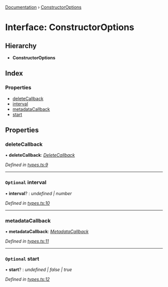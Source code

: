[Documentation](../README.md) › [ConstructorOptions](constructoroptions.md)

# Interface: ConstructorOptions

## Hierarchy

* **ConstructorOptions**

## Index

### Properties

* [deleteCallback](constructoroptions.md#deletecallback)
* [interval](constructoroptions.md#optional-interval)
* [metadataCallback](constructoroptions.md#metadatacallback)
* [start](constructoroptions.md#optional-start)

## Properties

###  deleteCallback

• **deleteCallback**: *[DeleteCallback](../README.md#deletecallback)*

*Defined in [types.ts:9](https://github.com/badbatch/cachemap/blob/50a09dd/packages/reaper/src/types.ts#L9)*

___

### `Optional` interval

• **interval**? : *undefined | number*

*Defined in [types.ts:10](https://github.com/badbatch/cachemap/blob/50a09dd/packages/reaper/src/types.ts#L10)*

___

###  metadataCallback

• **metadataCallback**: *[MetadataCallback](../README.md#metadatacallback)*

*Defined in [types.ts:11](https://github.com/badbatch/cachemap/blob/50a09dd/packages/reaper/src/types.ts#L11)*

___

### `Optional` start

• **start**? : *undefined | false | true*

*Defined in [types.ts:12](https://github.com/badbatch/cachemap/blob/50a09dd/packages/reaper/src/types.ts#L12)*
